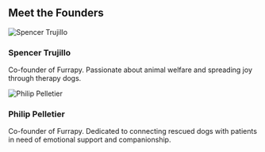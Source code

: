<section id="founders" class="section founders">
  <div class="container">
    <h2>Meet the Founders</h2>
    <div class="founder-grid">
      <div class="founder-card">
        <img src="https://via.placeholder.com/200x200.png?text=Spencer+Trujillo" alt="Spencer Trujillo" />
        <h3>Spencer Trujillo</h3>
        <p>Co-founder of Furrapy. Passionate about animal welfare and spreading joy through therapy dogs.</p>
      </div>
      <div class="founder-card">
        <img src="https://via.placeholder.com/200x200.png?text=Philip+Pelletier" alt="Philip Pelletier" />
        <h3>Philip Pelletier</h3>
        <p>Co-founder of Furrapy. Dedicated to connecting rescued dogs with patients in need of emotional support and companionship.</p>
      </div>
    </div>
  </div>
</section>
